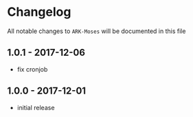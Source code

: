 # Changelog

All notable changes to `ARK-Moses` will be documented in this file

## 1.0.1 - 2017-12-06

- fix cronjob

## 1.0.0 - 2017-12-01

- initial release
